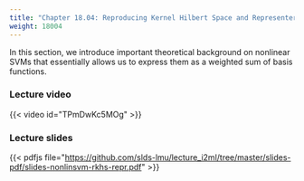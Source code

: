 ```yaml
---
title: "Chapter 18.04: Reproducing Kernel Hilbert Space and Representer Theorem"
weight: 18004
---
```

In this section, we introduce important theoretical background on nonlinear SVMs that essentially allows us to express them as a weighted sum of basis functions. 

<!--more-->

### Lecture video

{{< video id="TPmDwKc5MOg" >}}

### Lecture slides

{{< pdfjs file="https://github.com/slds-lmu/lecture_i2ml/tree/master/slides-pdf/slides-nonlinsvm-rkhs-repr.pdf" >}}
